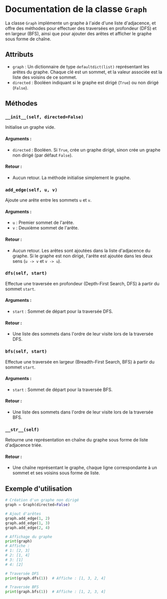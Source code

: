 # Documentation de la classe `Graph`

La classe `Graph` implémente un graphe à l'aide d'une liste d'adjacence, et offre des méthodes pour effectuer des traversées en profondeur (DFS) et en largeur (BFS), ainsi que pour ajouter des arêtes et afficher le graphe sous forme de chaîne.

## Attributs

- `graph` : Un dictionnaire de type `defaultdict(list)` représentant les arêtes du graphe. Chaque clé est un sommet, et la valeur associée est la liste des voisins de ce sommet.
- `directed` : Booléen indiquant si le graphe est dirigé (`True`) ou non dirigé (`False`).

## Méthodes

### `__init__(self, directed=False)`
Initialise un graphe vide.

#### Arguments :
- `directed` : Booléen. Si `True`, crée un graphe dirigé, sinon crée un graphe non dirigé (par défaut `False`).

#### Retour :
- Aucun retour. La méthode initialise simplement le graphe.

### `add_edge(self, u, v)`
Ajoute une arête entre les sommets `u` et `v`.

#### Arguments :
- `u` : Premier sommet de l'arête.
- `v` : Deuxième sommet de l'arête.

#### Retour :
- Aucun retour. Les arêtes sont ajoutées dans la liste d'adjacence du graphe. Si le graphe est non dirigé, l'arête est ajoutée dans les deux sens (`u -> v` et `v -> u`).

### `dfs(self, start)`
Effectue une traversée en profondeur (Depth-First Search, DFS) à partir du sommet `start`.

#### Arguments :
- `start` : Sommet de départ pour la traversée DFS.

#### Retour :
- Une liste des sommets dans l'ordre de leur visite lors de la traversée DFS.

### `bfs(self, start)`
Effectue une traversée en largeur (Breadth-First Search, BFS) à partir du sommet `start`.

#### Arguments :
- `start` : Sommet de départ pour la traversée BFS.

#### Retour :
- Une liste des sommets dans l'ordre de leur visite lors de la traversée BFS.

### `__str__(self)`
Retourne une représentation en chaîne du graphe sous forme de liste d'adjacence triée.

#### Retour :
- Une chaîne représentant le graphe, chaque ligne correspondante à un sommet et ses voisins sous forme de liste.

## Exemple d'utilisation

```python
# Création d'un graphe non dirigé
graph = Graph(directed=False)

# Ajout d'arêtes
graph.add_edge(1, 2)
graph.add_edge(1, 3)
graph.add_edge(2, 4)

# Affichage du graphe
print(graph)
# Affiche :
# 1: [2, 3]
# 2: [1, 4]
# 3: [1]
# 4: [2]

# Traversée DFS
print(graph.dfs(1))  # Affiche : [1, 3, 2, 4]

# Traversée BFS
print(graph.bfs(1))  # Affiche : [1, 2, 3, 4]
